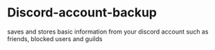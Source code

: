 # Discord-account-backup
saves and stores basic information from your discord account such as friends, blocked users and guilds
